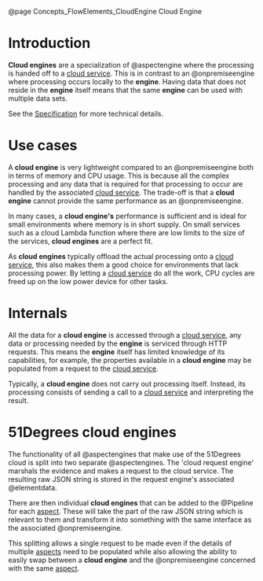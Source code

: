 @page Concepts_FlowElements_CloudEngine Cloud Engine

# Introduction

**Cloud engines** are a specialization of @aspectengine where the processing is handed off to a
[cloud service](@term{CloudService}). This is in contrast to an @onpremiseengine where processing 
occurs locally to the **engine**. Having data that does not reside
in the **engine** itself means that the same **engine** can be used with multiple data sets.

See the
[Specification](https://github.com/51Degrees/specifications/blob/main/pipeline-specification/conceptual-overview.md#cloud-aspect-engine)
for more technical details.

# Use cases

A **cloud engine** is very lightweight compared to an @onpremiseengine both in terms of memory and CPU usage.
This is because all the complex processing and any data that is required for that processing to occur are handled
by the associated [cloud service](@term{CloudService}). The trade-off is that a **cloud engine**
cannot provide the same performance as an @onpremiseengine.

In many cases, a **cloud engine's** performance is sufficient and is ideal for small environments where
memory is in short supply. On small services such as a cloud Lambda function where there are low limits to the size of
the services, **cloud engines** are a perfect fit.

As **cloud engines** typically offload the actual processing onto a [cloud service](@term{CloudService}), this
also makes them a good choice for environments that lack processing power. By letting a
[cloud service](@term{CloudService}) do all the work, CPU cycles are freed up on the low power device for other
tasks.

# Internals

All the data for a **cloud engine** is accessed through a [cloud service](@term{CloudService}), any data
or processing needed by the **engine** is serviced through HTTP requests. This means the **engine** itself
has limited knowledge of its capabilities, for example, the properties available in a **cloud engine** may be
populated from a request to the [cloud service](@term{CloudService}).

Typically, a **cloud engine** does not carry out processing itself. Instead, its processing consists of sending
a call to a [cloud service](@term{CloudService}) and interpreting the result.

# 51Degrees cloud engines

The functionality of all @aspectengines that make use of the 51Degrees cloud is split into two 
separate @aspectengines.
The 'cloud request engine' marshals the evidence and makes a request to the cloud service. The resulting
raw JSON string is stored in the request engine's associated @elementdata.

There are then individual **cloud engines** that can be added to the @Pipeline for each [aspect](@term{Aspect}). These will take
the part of the raw JSON string which is relevant to them and transform it into something with the same interface
as the associated @onpremiseengine.

This splitting allows a single request to be made even if the details of multiple [aspects](@term{Aspect}) need to be 
populated while also allowing the ability to easily swap between a **cloud engine** and the @onpremiseengine 
concerned with the same [aspect](@term{Aspect}).
